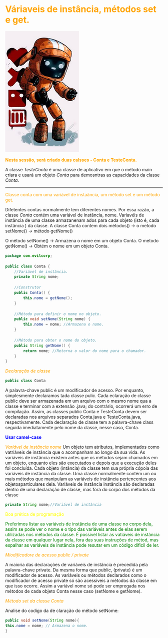 # <span style="color:orange">Váriaveis de instância, métodos set e get.</span>


![alt text](robot-LD&R.jpg)

<span style="color:orange">**Nesta sessão, será criado duas calsses  - Conta e TesteConta.**

A classe *TesteConta* é uma classe de aplicativo em que o  método main criara e usará um objeto *Conta* para demosntras as capacidades da classe *Conta*.</span>

---

<span style="color:orange">Classe conta com uma variável de instaância, um método set e um método get.</span>

Difetentes contas normalmente tem diferentes nomes. Por essa razão, a classe *Conta* contém uma variável de instância, nome. Variavéis de instância de uma classe armazanenam ados para cada objeto (isto é, cada instância ) da classe. 
A classe Conta contem dois métodos() → o metodo setNome() → método getNome() 

O método setNome() → Armazena o nome em um objeto Conta.
O metodo getNome() → Obtém o nome em um objeto Conta.

```java
package com.evilcorp;

public class Conta {
    //Variável de instância.
    private String nome;

    //Construtor
    public Conta() {
        this.nome = getNome();
    }

    //Método para definir o nome no objeto.
    public void setNome(String nome) {
        this.nome = nome; //Armazena o nome.
    }

    //Método para obter o nome do objeto.
    public String getNome() {
        return nome; //Retorna o valor do nome para o chamador.
    }
}
```	
<span style="color: orange">*Declaração de classe*</span>

```java
public class Conta
```	

A palavra-chave public é um modificador de acesso. Por enquanto, simplesmente declaramos tada classe pulic. Cada eclaração de classe public deve ser armazenada em um arquivo com o mesmo nome qua a classe e terminar com a extensão .java; do contrário, ocorrerá um erro de compilação. Assim, as classes public Conta e TesteConta devem ser declaradas nos arquivos separados Conta.java e TesteConta.java, respectivamente. 
Cada declaração de classe tem a palavra-chave class seguida imediatamente pelo nome da classe, nesse caso, Conta.

<span style="color:blue">**Usar camel-case**</span>

<span style="color:orange">*Variável de instância nome*</span>
Um objeto tem atributos, implementados como vatriáveis de instância que o acompanham ao longo da sua vida. As variáveis de instância existem antes que os métodos sejam chamados em um objeto, enquanto eles são executados e depois que a execução deles foi concluída. Cada objeto (intância) da classe tem sua própria cópoia das variáveis de instância da classe. Uma classe normalmente contém um ou mais métodos que manipulam as variáveis de instância pertencentes aos objetosparticulares dela.
Variáveis de instância instância são declaradas dentro de uma declaração de classe, mas fora do corpo dos métodos da classe
```java
private String nome;//Variável de instância
```

<span style="color:yellow">Boa prética de programação</span>

<span style="color:green">Preferimos listar as variáveis de instância de uma classe no corpo dela, assim se pode ver o nome e o tipo das variáveis antes de elas serem utilizadas nos métodos da classe. É possivel listar as vatiáveis de instância da classe em qualquer lugar nela, fora das suas instruções de métod, mas espalhar as variáveis de instância pode resutar em um código dificil de ler. </span>

<span style="color:orange">*Miodificadore de acesso public / private*</span>

A maioria das declarações de variáveis de instância é precedida pela palavra-chave private. Da mesma forma que public, (private) é um modificador de acesso. As variáveis ou métodos declarados como o modificador de acesso private só são acessiveis a métodos da classe em que isso ocorre. Assim a variável nome só pode ser empregada nos métodos de cada objeto Conta nesse caso (setNome e getNome).

<span style="color:orange">*Método set da classe Conta*</span>

Analise do codigo da de claração do método setNome:
```java
public void setNome(String nome){
this.nome = nome; // Armazena o nome.
}
```




